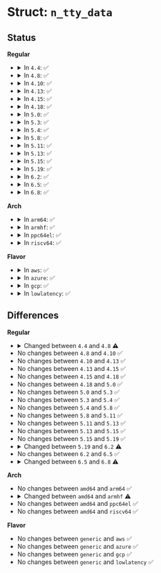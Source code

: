# Struct: <code>n_tty_data</code>

## Status
<b>Regular</b>
<ul>
<li>
<details>
<summary>In <code>4.4</code>: ✅</summary>

```c
struct n_tty_data {
    size_t read_head;
    size_t commit_head;
    size_t canon_head;
    size_t echo_head;
    size_t echo_commit;
    size_t echo_mark;
    long unsigned int char_map[4];
    long unsigned int overrun_time;
    int num_overrun;
    bool no_room;
    unsigned char lnext;
    unsigned char erasing;
    unsigned char raw;
    unsigned char real_raw;
    unsigned char icanon;
    unsigned char push;
    char read_buf[4096];
    long unsigned int read_flags[64];
    unsigned char echo_buf[4096];
    int minimum_to_wake;
    size_t read_tail;
    size_t line_start;
    unsigned int column;
    unsigned int canon_column;
    size_t echo_tail;
    struct mutex atomic_read_lock;
    struct mutex output_lock;
};
```
</details>
</li>
<li>
<details>
<summary>In <code>4.8</code>: ✅</summary>

```c
struct n_tty_data {
    size_t read_head;
    size_t commit_head;
    size_t canon_head;
    size_t echo_head;
    size_t echo_commit;
    size_t echo_mark;
    long unsigned int char_map[4];
    long unsigned int overrun_time;
    int num_overrun;
    bool no_room;
    unsigned char lnext;
    unsigned char erasing;
    unsigned char raw;
    unsigned char real_raw;
    unsigned char icanon;
    unsigned char push;
    char read_buf[4096];
    long unsigned int read_flags[64];
    unsigned char echo_buf[4096];
    size_t read_tail;
    size_t line_start;
    unsigned int column;
    unsigned int canon_column;
    size_t echo_tail;
    struct mutex atomic_read_lock;
    struct mutex output_lock;
};
```
</details>
</li>
<li>
<details>
<summary>In <code>4.10</code>: ✅</summary>

```c
struct n_tty_data {
    size_t read_head;
    size_t commit_head;
    size_t canon_head;
    size_t echo_head;
    size_t echo_commit;
    size_t echo_mark;
    long unsigned int char_map[4];
    long unsigned int overrun_time;
    int num_overrun;
    bool no_room;
    unsigned char lnext;
    unsigned char erasing;
    unsigned char raw;
    unsigned char real_raw;
    unsigned char icanon;
    unsigned char push;
    char read_buf[4096];
    long unsigned int read_flags[64];
    unsigned char echo_buf[4096];
    size_t read_tail;
    size_t line_start;
    unsigned int column;
    unsigned int canon_column;
    size_t echo_tail;
    struct mutex atomic_read_lock;
    struct mutex output_lock;
};
```
</details>
</li>
<li>
<details>
<summary>In <code>4.13</code>: ✅</summary>

```c
struct n_tty_data {
    size_t read_head;
    size_t commit_head;
    size_t canon_head;
    size_t echo_head;
    size_t echo_commit;
    size_t echo_mark;
    long unsigned int char_map[4];
    long unsigned int overrun_time;
    int num_overrun;
    bool no_room;
    unsigned char lnext;
    unsigned char erasing;
    unsigned char raw;
    unsigned char real_raw;
    unsigned char icanon;
    unsigned char push;
    char read_buf[4096];
    long unsigned int read_flags[64];
    unsigned char echo_buf[4096];
    size_t read_tail;
    size_t line_start;
    unsigned int column;
    unsigned int canon_column;
    size_t echo_tail;
    struct mutex atomic_read_lock;
    struct mutex output_lock;
};
```
</details>
</li>
<li>
<details>
<summary>In <code>4.15</code>: ✅</summary>

```c
struct n_tty_data {
    size_t read_head;
    size_t commit_head;
    size_t canon_head;
    size_t echo_head;
    size_t echo_commit;
    size_t echo_mark;
    long unsigned int char_map[4];
    long unsigned int overrun_time;
    int num_overrun;
    bool no_room;
    unsigned char lnext;
    unsigned char erasing;
    unsigned char raw;
    unsigned char real_raw;
    unsigned char icanon;
    unsigned char push;
    char read_buf[4096];
    long unsigned int read_flags[64];
    unsigned char echo_buf[4096];
    size_t read_tail;
    size_t line_start;
    unsigned int column;
    unsigned int canon_column;
    size_t echo_tail;
    struct mutex atomic_read_lock;
    struct mutex output_lock;
};
```
</details>
</li>
<li>
<details>
<summary>In <code>4.18</code>: ✅</summary>

```c
struct n_tty_data {
    size_t read_head;
    size_t commit_head;
    size_t canon_head;
    size_t echo_head;
    size_t echo_commit;
    size_t echo_mark;
    long unsigned int char_map[4];
    long unsigned int overrun_time;
    int num_overrun;
    bool no_room;
    unsigned char lnext;
    unsigned char erasing;
    unsigned char raw;
    unsigned char real_raw;
    unsigned char icanon;
    unsigned char push;
    char read_buf[4096];
    long unsigned int read_flags[64];
    unsigned char echo_buf[4096];
    size_t read_tail;
    size_t line_start;
    unsigned int column;
    unsigned int canon_column;
    size_t echo_tail;
    struct mutex atomic_read_lock;
    struct mutex output_lock;
};
```
</details>
</li>
<li>
<details>
<summary>In <code>5.0</code>: ✅</summary>

```c
struct n_tty_data {
    size_t read_head;
    size_t commit_head;
    size_t canon_head;
    size_t echo_head;
    size_t echo_commit;
    size_t echo_mark;
    long unsigned int char_map[4];
    long unsigned int overrun_time;
    int num_overrun;
    bool no_room;
    unsigned char lnext;
    unsigned char erasing;
    unsigned char raw;
    unsigned char real_raw;
    unsigned char icanon;
    unsigned char push;
    char read_buf[4096];
    long unsigned int read_flags[64];
    unsigned char echo_buf[4096];
    size_t read_tail;
    size_t line_start;
    unsigned int column;
    unsigned int canon_column;
    size_t echo_tail;
    struct mutex atomic_read_lock;
    struct mutex output_lock;
};
```
</details>
</li>
<li>
<details>
<summary>In <code>5.3</code>: ✅</summary>

```c
struct n_tty_data {
    size_t read_head;
    size_t commit_head;
    size_t canon_head;
    size_t echo_head;
    size_t echo_commit;
    size_t echo_mark;
    long unsigned int char_map[4];
    long unsigned int overrun_time;
    int num_overrun;
    bool no_room;
    unsigned char lnext;
    unsigned char erasing;
    unsigned char raw;
    unsigned char real_raw;
    unsigned char icanon;
    unsigned char push;
    char read_buf[4096];
    long unsigned int read_flags[64];
    unsigned char echo_buf[4096];
    size_t read_tail;
    size_t line_start;
    unsigned int column;
    unsigned int canon_column;
    size_t echo_tail;
    struct mutex atomic_read_lock;
    struct mutex output_lock;
};
```
</details>
</li>
<li>
<details>
<summary>In <code>5.4</code>: ✅</summary>

```c
struct n_tty_data {
    size_t read_head;
    size_t commit_head;
    size_t canon_head;
    size_t echo_head;
    size_t echo_commit;
    size_t echo_mark;
    long unsigned int char_map[4];
    long unsigned int overrun_time;
    int num_overrun;
    bool no_room;
    unsigned char lnext;
    unsigned char erasing;
    unsigned char raw;
    unsigned char real_raw;
    unsigned char icanon;
    unsigned char push;
    char read_buf[4096];
    long unsigned int read_flags[64];
    unsigned char echo_buf[4096];
    size_t read_tail;
    size_t line_start;
    unsigned int column;
    unsigned int canon_column;
    size_t echo_tail;
    struct mutex atomic_read_lock;
    struct mutex output_lock;
};
```
</details>
</li>
<li>
<details>
<summary>In <code>5.8</code>: ✅</summary>

```c
struct n_tty_data {
    size_t read_head;
    size_t commit_head;
    size_t canon_head;
    size_t echo_head;
    size_t echo_commit;
    size_t echo_mark;
    long unsigned int char_map[4];
    long unsigned int overrun_time;
    int num_overrun;
    bool no_room;
    unsigned char lnext;
    unsigned char erasing;
    unsigned char raw;
    unsigned char real_raw;
    unsigned char icanon;
    unsigned char push;
    char read_buf[4096];
    long unsigned int read_flags[64];
    unsigned char echo_buf[4096];
    size_t read_tail;
    size_t line_start;
    unsigned int column;
    unsigned int canon_column;
    size_t echo_tail;
    struct mutex atomic_read_lock;
    struct mutex output_lock;
};
```
</details>
</li>
<li>
<details>
<summary>In <code>5.11</code>: ✅</summary>

```c
struct n_tty_data {
    size_t read_head;
    size_t commit_head;
    size_t canon_head;
    size_t echo_head;
    size_t echo_commit;
    size_t echo_mark;
    long unsigned int char_map[4];
    long unsigned int overrun_time;
    int num_overrun;
    bool no_room;
    unsigned char lnext;
    unsigned char erasing;
    unsigned char raw;
    unsigned char real_raw;
    unsigned char icanon;
    unsigned char push;
    char read_buf[4096];
    long unsigned int read_flags[64];
    unsigned char echo_buf[4096];
    size_t read_tail;
    size_t line_start;
    unsigned int column;
    unsigned int canon_column;
    size_t echo_tail;
    struct mutex atomic_read_lock;
    struct mutex output_lock;
};
```
</details>
</li>
<li>
<details>
<summary>In <code>5.13</code>: ✅</summary>

```c
struct n_tty_data {
    size_t read_head;
    size_t commit_head;
    size_t canon_head;
    size_t echo_head;
    size_t echo_commit;
    size_t echo_mark;
    long unsigned int char_map[4];
    long unsigned int overrun_time;
    int num_overrun;
    bool no_room;
    unsigned char lnext;
    unsigned char erasing;
    unsigned char raw;
    unsigned char real_raw;
    unsigned char icanon;
    unsigned char push;
    char read_buf[4096];
    long unsigned int read_flags[64];
    unsigned char echo_buf[4096];
    size_t read_tail;
    size_t line_start;
    unsigned int column;
    unsigned int canon_column;
    size_t echo_tail;
    struct mutex atomic_read_lock;
    struct mutex output_lock;
};
```
</details>
</li>
<li>
<details>
<summary>In <code>5.15</code>: ✅</summary>

```c
struct n_tty_data {
    size_t read_head;
    size_t commit_head;
    size_t canon_head;
    size_t echo_head;
    size_t echo_commit;
    size_t echo_mark;
    long unsigned int char_map[4];
    long unsigned int overrun_time;
    int num_overrun;
    bool no_room;
    unsigned char lnext;
    unsigned char erasing;
    unsigned char raw;
    unsigned char real_raw;
    unsigned char icanon;
    unsigned char push;
    char read_buf[4096];
    long unsigned int read_flags[64];
    unsigned char echo_buf[4096];
    size_t read_tail;
    size_t line_start;
    unsigned int column;
    unsigned int canon_column;
    size_t echo_tail;
    struct mutex atomic_read_lock;
    struct mutex output_lock;
};
```
</details>
</li>
<li>
<details>
<summary>In <code>5.19</code>: ✅</summary>

```c
struct n_tty_data {
    size_t read_head;
    size_t commit_head;
    size_t canon_head;
    size_t echo_head;
    size_t echo_commit;
    size_t echo_mark;
    long unsigned int char_map[4];
    long unsigned int overrun_time;
    int num_overrun;
    bool no_room;
    unsigned char lnext;
    unsigned char erasing;
    unsigned char raw;
    unsigned char real_raw;
    unsigned char icanon;
    unsigned char push;
    char read_buf[4096];
    long unsigned int read_flags[64];
    unsigned char echo_buf[4096];
    size_t read_tail;
    size_t line_start;
    unsigned int column;
    unsigned int canon_column;
    size_t echo_tail;
    struct mutex atomic_read_lock;
    struct mutex output_lock;
};
```
</details>
</li>
<li>
<details>
<summary>In <code>6.2</code>: ✅</summary>

```c
struct n_tty_data {
    size_t read_head;
    size_t commit_head;
    size_t canon_head;
    size_t echo_head;
    size_t echo_commit;
    size_t echo_mark;
    long unsigned int char_map[4];
    long unsigned int overrun_time;
    int num_overrun;
    bool no_room;
    unsigned char lnext;
    unsigned char erasing;
    unsigned char raw;
    unsigned char real_raw;
    unsigned char icanon;
    unsigned char push;
    char read_buf[4096];
    long unsigned int read_flags[64];
    unsigned char echo_buf[4096];
    size_t read_tail;
    size_t line_start;
    size_t lookahead_count;
    unsigned int column;
    unsigned int canon_column;
    size_t echo_tail;
    struct mutex atomic_read_lock;
    struct mutex output_lock;
};
```
</details>
</li>
<li>
<details>
<summary>In <code>6.5</code>: ✅</summary>

```c
struct n_tty_data {
    size_t read_head;
    size_t commit_head;
    size_t canon_head;
    size_t echo_head;
    size_t echo_commit;
    size_t echo_mark;
    long unsigned int char_map[4];
    long unsigned int overrun_time;
    int num_overrun;
    bool no_room;
    unsigned char lnext;
    unsigned char erasing;
    unsigned char raw;
    unsigned char real_raw;
    unsigned char icanon;
    unsigned char push;
    char read_buf[4096];
    long unsigned int read_flags[64];
    unsigned char echo_buf[4096];
    size_t read_tail;
    size_t line_start;
    size_t lookahead_count;
    unsigned int column;
    unsigned int canon_column;
    size_t echo_tail;
    struct mutex atomic_read_lock;
    struct mutex output_lock;
};
```
</details>
</li>
<li>
<details>
<summary>In <code>6.8</code>: ✅</summary>

```c
struct n_tty_data {
    size_t read_head;
    size_t commit_head;
    size_t canon_head;
    size_t echo_head;
    size_t echo_commit;
    size_t echo_mark;
    long unsigned int char_map[4];
    long unsigned int overrun_time;
    unsigned int num_overrun;
    bool no_room;
    unsigned char lnext;
    unsigned char erasing;
    unsigned char raw;
    unsigned char real_raw;
    unsigned char icanon;
    unsigned char push;
    u8 read_buf[4096];
    long unsigned int read_flags[64];
    u8 echo_buf[4096];
    size_t read_tail;
    size_t line_start;
    size_t lookahead_count;
    unsigned int column;
    unsigned int canon_column;
    size_t echo_tail;
    struct mutex atomic_read_lock;
    struct mutex output_lock;
};
```
</details>
</li>
</ul>
<b>Arch</b>
<ul>
<li>
<details>
<summary>In <code>arm64</code>: ✅</summary>

```c
struct n_tty_data {
    size_t read_head;
    size_t commit_head;
    size_t canon_head;
    size_t echo_head;
    size_t echo_commit;
    size_t echo_mark;
    long unsigned int char_map[4];
    long unsigned int overrun_time;
    int num_overrun;
    bool no_room;
    unsigned char lnext;
    unsigned char erasing;
    unsigned char raw;
    unsigned char real_raw;
    unsigned char icanon;
    unsigned char push;
    char read_buf[4096];
    long unsigned int read_flags[64];
    unsigned char echo_buf[4096];
    size_t read_tail;
    size_t line_start;
    unsigned int column;
    unsigned int canon_column;
    size_t echo_tail;
    struct mutex atomic_read_lock;
    struct mutex output_lock;
};
```
</details>
</li>
<li>
<details>
<summary>In <code>armhf</code>: ✅</summary>

```c
struct n_tty_data {
    size_t read_head;
    size_t commit_head;
    size_t canon_head;
    size_t echo_head;
    size_t echo_commit;
    size_t echo_mark;
    long unsigned int char_map[8];
    long unsigned int overrun_time;
    int num_overrun;
    bool no_room;
    unsigned char lnext;
    unsigned char erasing;
    unsigned char raw;
    unsigned char real_raw;
    unsigned char icanon;
    unsigned char push;
    char read_buf[4096];
    long unsigned int read_flags[128];
    unsigned char echo_buf[4096];
    size_t read_tail;
    size_t line_start;
    unsigned int column;
    unsigned int canon_column;
    size_t echo_tail;
    struct mutex atomic_read_lock;
    struct mutex output_lock;
};
```
</details>
</li>
<li>
<details>
<summary>In <code>ppc64el</code>: ✅</summary>

```c
struct n_tty_data {
    size_t read_head;
    size_t commit_head;
    size_t canon_head;
    size_t echo_head;
    size_t echo_commit;
    size_t echo_mark;
    long unsigned int char_map[4];
    long unsigned int overrun_time;
    int num_overrun;
    bool no_room;
    unsigned char lnext;
    unsigned char erasing;
    unsigned char raw;
    unsigned char real_raw;
    unsigned char icanon;
    unsigned char push;
    char read_buf[4096];
    long unsigned int read_flags[64];
    unsigned char echo_buf[4096];
    size_t read_tail;
    size_t line_start;
    unsigned int column;
    unsigned int canon_column;
    size_t echo_tail;
    struct mutex atomic_read_lock;
    struct mutex output_lock;
};
```
</details>
</li>
<li>
<details>
<summary>In <code>riscv64</code>: ✅</summary>

```c
struct n_tty_data {
    size_t read_head;
    size_t commit_head;
    size_t canon_head;
    size_t echo_head;
    size_t echo_commit;
    size_t echo_mark;
    long unsigned int char_map[4];
    long unsigned int overrun_time;
    int num_overrun;
    bool no_room;
    unsigned char lnext;
    unsigned char erasing;
    unsigned char raw;
    unsigned char real_raw;
    unsigned char icanon;
    unsigned char push;
    char read_buf[4096];
    long unsigned int read_flags[64];
    unsigned char echo_buf[4096];
    size_t read_tail;
    size_t line_start;
    unsigned int column;
    unsigned int canon_column;
    size_t echo_tail;
    struct mutex atomic_read_lock;
    struct mutex output_lock;
};
```
</details>
</li>
</ul>
<b>Flavor</b>
<ul>
<li>
<details>
<summary>In <code>aws</code>: ✅</summary>

```c
struct n_tty_data {
    size_t read_head;
    size_t commit_head;
    size_t canon_head;
    size_t echo_head;
    size_t echo_commit;
    size_t echo_mark;
    long unsigned int char_map[4];
    long unsigned int overrun_time;
    int num_overrun;
    bool no_room;
    unsigned char lnext;
    unsigned char erasing;
    unsigned char raw;
    unsigned char real_raw;
    unsigned char icanon;
    unsigned char push;
    char read_buf[4096];
    long unsigned int read_flags[64];
    unsigned char echo_buf[4096];
    size_t read_tail;
    size_t line_start;
    unsigned int column;
    unsigned int canon_column;
    size_t echo_tail;
    struct mutex atomic_read_lock;
    struct mutex output_lock;
};
```
</details>
</li>
<li>
<details>
<summary>In <code>azure</code>: ✅</summary>

```c
struct n_tty_data {
    size_t read_head;
    size_t commit_head;
    size_t canon_head;
    size_t echo_head;
    size_t echo_commit;
    size_t echo_mark;
    long unsigned int char_map[4];
    long unsigned int overrun_time;
    int num_overrun;
    bool no_room;
    unsigned char lnext;
    unsigned char erasing;
    unsigned char raw;
    unsigned char real_raw;
    unsigned char icanon;
    unsigned char push;
    char read_buf[4096];
    long unsigned int read_flags[64];
    unsigned char echo_buf[4096];
    size_t read_tail;
    size_t line_start;
    unsigned int column;
    unsigned int canon_column;
    size_t echo_tail;
    struct mutex atomic_read_lock;
    struct mutex output_lock;
};
```
</details>
</li>
<li>
<details>
<summary>In <code>gcp</code>: ✅</summary>

```c
struct n_tty_data {
    size_t read_head;
    size_t commit_head;
    size_t canon_head;
    size_t echo_head;
    size_t echo_commit;
    size_t echo_mark;
    long unsigned int char_map[4];
    long unsigned int overrun_time;
    int num_overrun;
    bool no_room;
    unsigned char lnext;
    unsigned char erasing;
    unsigned char raw;
    unsigned char real_raw;
    unsigned char icanon;
    unsigned char push;
    char read_buf[4096];
    long unsigned int read_flags[64];
    unsigned char echo_buf[4096];
    size_t read_tail;
    size_t line_start;
    unsigned int column;
    unsigned int canon_column;
    size_t echo_tail;
    struct mutex atomic_read_lock;
    struct mutex output_lock;
};
```
</details>
</li>
<li>
<details>
<summary>In <code>lowlatency</code>: ✅</summary>

```c
struct n_tty_data {
    size_t read_head;
    size_t commit_head;
    size_t canon_head;
    size_t echo_head;
    size_t echo_commit;
    size_t echo_mark;
    long unsigned int char_map[4];
    long unsigned int overrun_time;
    int num_overrun;
    bool no_room;
    unsigned char lnext;
    unsigned char erasing;
    unsigned char raw;
    unsigned char real_raw;
    unsigned char icanon;
    unsigned char push;
    char read_buf[4096];
    long unsigned int read_flags[64];
    unsigned char echo_buf[4096];
    size_t read_tail;
    size_t line_start;
    unsigned int column;
    unsigned int canon_column;
    size_t echo_tail;
    struct mutex atomic_read_lock;
    struct mutex output_lock;
};
```
</details>
</li>
</ul>

## Differences
<b>Regular</b>
<ul>
<li>
<details>
<summary>Changed between <code>4.4</code> and <code>4.8</code> ⚠️</summary>
<ul>
<li>
<b>Field removed. </b>
<code>int minimum_to_wake</code>
</li>
</ul>
</details>
</li>
<li>
No changes between <code>4.8</code> and <code>4.10</code> ✅
</li>
<li>
No changes between <code>4.10</code> and <code>4.13</code> ✅
</li>
<li>
No changes between <code>4.13</code> and <code>4.15</code> ✅
</li>
<li>
No changes between <code>4.15</code> and <code>4.18</code> ✅
</li>
<li>
No changes between <code>4.18</code> and <code>5.0</code> ✅
</li>
<li>
No changes between <code>5.0</code> and <code>5.3</code> ✅
</li>
<li>
No changes between <code>5.3</code> and <code>5.4</code> ✅
</li>
<li>
No changes between <code>5.4</code> and <code>5.8</code> ✅
</li>
<li>
No changes between <code>5.8</code> and <code>5.11</code> ✅
</li>
<li>
No changes between <code>5.11</code> and <code>5.13</code> ✅
</li>
<li>
No changes between <code>5.13</code> and <code>5.15</code> ✅
</li>
<li>
No changes between <code>5.15</code> and <code>5.19</code> ✅
</li>
<li>
<details>
<summary>Changed between <code>5.19</code> and <code>6.2</code> ⚠️</summary>
<ul>
<li>
<b>Field added. </b>
<code>size_t lookahead_count</code>
</li>
</ul>
</details>
</li>
<li>
No changes between <code>6.2</code> and <code>6.5</code> ✅
</li>
<li>
<details>
<summary>Changed between <code>6.5</code> and <code>6.8</code> ⚠️</summary>
<ul>
<li>
<b>Field type changed. </b>
<code>int num_overrun</code> ➡️ <code>unsigned int num_overrun</code>
</li>
<li>
<b>Field type changed. </b>
<code>char read_buf[4096]</code> ➡️ <code>u8 read_buf[4096]</code>
</li>
<li>
<b>Field type changed. </b>
<code>unsigned char echo_buf[4096]</code> ➡️ <code>u8 echo_buf[4096]</code>
</li>
</ul>
</details>
</li>
</ul>
<b>Arch</b>
<ul>
<li>
No changes between <code>amd64</code> and <code>arm64</code> ✅
</li>
<li>
<details>
<summary>Changed between <code>amd64</code> and <code>armhf</code> ⚠️</summary>
<ul>
<li>
<b>Field type changed. </b>
<code>long unsigned int char_map[4]</code> ➡️ <code>long unsigned int char_map[8]</code>
</li>
<li>
<b>Field type changed. </b>
<code>long unsigned int read_flags[64]</code> ➡️ <code>long unsigned int read_flags[128]</code>
</li>
</ul>
</details>
</li>
<li>
No changes between <code>amd64</code> and <code>ppc64el</code> ✅
</li>
<li>
No changes between <code>amd64</code> and <code>riscv64</code> ✅
</li>
</ul>
<b>Flavor</b>
<ul>
<li>
No changes between <code>generic</code> and <code>aws</code> ✅
</li>
<li>
No changes between <code>generic</code> and <code>azure</code> ✅
</li>
<li>
No changes between <code>generic</code> and <code>gcp</code> ✅
</li>
<li>
No changes between <code>generic</code> and <code>lowlatency</code> ✅
</li>
</ul>

